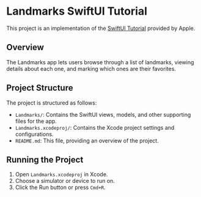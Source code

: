 # Landmarks SwiftUI Tutorial

This project is an implementation of the [SwiftUI Tutorial](https://developer.apple.com/tutorials/swiftui) provided by Apple.

## Overview

The Landmarks app lets users browse through a list of landmarks, viewing details about each one, and marking which ones are their favorites.

## Project Structure

The project is structured as follows:

- `Landmarks/`: Contains the SwiftUI views, models, and other supporting files for the app.
- `Landmarks.xcodeproj/`: Contains the Xcode project settings and configurations.
- `README.md`: This file, providing an overview of the project.

## Running the Project

1. Open `Landmarks.xcodeproj` in Xcode.
2. Choose a simulator or device to run on.
3. Click the Run button or press `Cmd+R`.
